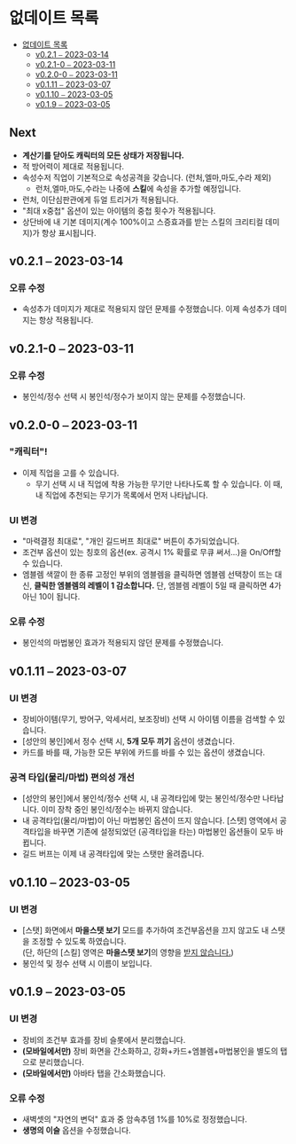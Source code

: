 # 없데이트 목록

- [없데이트 목록](#없데이트-목록)
  - [v0.2.1 ⎯ 2023-03-14](#v021--2023-03-14)
  - [v0.2.1-0 ⎯ 2023-03-11](#v021-0--2023-03-11)
  - [v0.2.0-0 ⎯ 2023-03-11](#v020-0--2023-03-11)
  - [v0.1.11 ⎯ 2023-03-07](#v0111--2023-03-07)
  - [v0.1.10 ⎯ 2023-03-05](#v0110--2023-03-05)
  - [v0.1.9 ⎯ 2023-03-05](#v019--2023-03-05)

## Next <!-- omit from toc -->
- **계산기를 닫아도 캐릭터의 모든 상태가 저장됩니다.**
- 적 방어력이 제대로 적용됩니다.
- 속성수저 직업이 기본적으로 속성공격을 갖습니다. (런처,엘마,마도,수라 제외)
  - 런처,엘마,마도,수라는 나중에 **스킬**에 속성을 추가할 예정입니다.
- 런처, 이단심판관에게 듀얼 트리거가 적용됩니다.
- "최대 x중첩" 옵션이 있는 아이템의 중첩 횟수가 적용됩니다.
- 상단바에 내 기본 데미지(계수 100%이고 스증효과를 받는 스킬의 크리티컬 데미지)가 항상 표시됩니다.

## v0.2.1 ⎯ 2023-03-14

### 오류 수정 <!-- omit from toc -->
- 속성추가 데미지가 제대로 적용되지 않던 문제를 수정했습니다. 이제 속성추가 데미지는 항상 적용됩니다.

## v0.2.1-0 ⎯ 2023-03-11

### 오류 수정 <!-- omit from toc -->
- 봉인석/정수 선택 시 봉인석/정수가 보이지 않는 문제를 수정했습니다.


## v0.2.0-0 ⎯ 2023-03-11

### "캐릭터"! <!-- omit from toc -->
- 이제 직업을 고를 수 있습니다.
  - 무기 선택 시 내 직업에 착용 가능한 무기만 나타나도록 할 수 있습니다. 이 때, 내 직업에 추천되는 무기가 목록에서 먼저 나타납니다.

### UI 변경 <!-- omit from toc -->
- "마력결정 최대로", "개인 길드버프 최대로" 버튼이 추가되었습니다.
- 조건부 옵션이 있는 칭호의 옵션(ex. 공격시 1% 확률로 무큐 써서...)을 On/Off할 수 있습니다.
- 엠블렘 색깔이 한 종류 고정인 부위의 엠블렘을 클릭하면 엠블렘 선택창이 뜨는 대신, **클릭한 엠블렘의 레벨이 1 감소합니다.** 단, 엠블렘 레벨이 5일 때 클릭하면 4가 아닌 10이 됩니다.

### 오류 수정 <!-- omit from toc -->
- 봉인석의 마법봉인 효과가 적용되지 않던 문제를 수정했습니다.

## v0.1.11 ⎯ 2023-03-07

### UI 변경 <!-- omit from toc -->
- 장비아이템(무기, 방어구, 악세서리, 보조장비) 선택 시 아이템 이름을 검색할 수 있습니다.
- \[성안의 봉인]에서 정수 선택 시, **5개 모두 끼기** 옵션이 생겼습니다.
- 카드를 바를 때, 가능한 모든 부위에 카드를 바를 수 있는 옵션이 생겼습니다.  

### 공격 타입(물리/마법) 편의성 개선 <!-- omit from toc -->
- \[성안의 봉인]에서 봉인석/정수 선택 시, 내 공격타입에 맞는 봉인석/정수만 나타납니다. 이미 장착 중인 봉인석/정수는 바뀌지 않습니다.
- 내 공격타입(물리/마법)이 아닌 마법봉인 옵션이 뜨지 않습니다. \[스탯] 영역에서 공격타입을 바꾸면 기존에 설정되었던 (공격타입을 타는) 마법봉인 옵션들이 모두 바뀝니다.
- 길드 버프는 이제 내 공격타입에 맞는 스탯만 올려줍니다.

## v0.1.10 ⎯ 2023-03-05

### UI 변경 <!-- omit from toc -->
- \[스탯] 화면에서 **마을스탯 보기** 모드를 추가하여 조건부옵션을 끄지 않고도 내 스탯을 조정할 수 있도록 하였습니다.  
  (단, 하단의 \[스킬] 영역은 **마을스탯 보기**의 영향을 <u>받지 않습니다.</u>)
- 봉인석 및 정수 선택 시 이름이 보입니다.

## v0.1.9 ⎯ 2023-03-05

### UI 변경 <!-- omit from toc -->
- 장비의 조건부 효과를 장비 슬롯에서 분리했습니다.
- **(모바일에서만)** 장비 화면을 간소화하고, 강화+카드+엠블렘+마법봉인을 별도의 탭으로 분리했습니다.
- **(모바일에서만)** 아바타 탭을 간소화했습니다.

### 오류 수정 <!-- omit from toc -->
- 새벽셋의 "자연의 변덕" 효과 중 암속추뎀 1%를 10%로 정정했습니다. 
- **생명의 이슬** 옵션을 수정했습니다.
